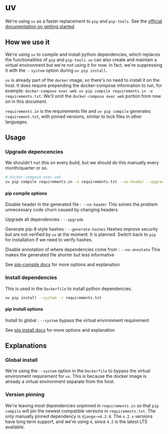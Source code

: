 # uv

We're using `uv` as a faster replacement to `pip` and `pip-tools`. See the [official documentation on getting started](https://github.com/astral-sh/uv#getting-started).

## How we use it

We're using `uv` to compile and install python dependencies, which replaces the functionalities of `pip` and `pip-tools`. `uv` can also create and maintain a virtual environment but we're not using it for now. In fact, we're suppressing it with the `--system` option during `uv pip install`.

`uv` is already part of the `docker` image, so there's no need to install it on the host. It does require prepending the docker-compose information to run, for example: `docker-compose exec web uv pip compile requirements.in -o requirements.txt`. We'll omit the `docker-compose exec web` portion from now on in this document.

`requirements.in` is the requirements file and `uv pip compile` generates `requirement.txt`, with pinned versions, similar to lock files in other languages.

## Usage

### Upgrade depencencies

We shouldn't run this on every build, but we should do this manually every month/quarter or so.

```bash
# docker-compose exec web
uv pip compile requirements.in -o requirements.txt --no-header --upgrade
```

#### pip compile options

Disable header in the generated file
: `--no-header` This solves the problem unnecessary code churn caused by changing headers

Upgrade all dependencies
: `--upgrade`

Generate pip-8 style hashes
: `--generate-hashes` Hashes improve security but are not verified by `uv` at the moment. It is planned. Switch back to `pip` for installation if we need to verify hashes.

Disable annotation of where dependencies come from
: `--no-annotate` This makes the generated file shorter but less informative

See [pip-compile docs](https://pip-tools.readthedocs.io/en/stable/cli/pip-compile/) for more options and explanation

### Install dependencies

This is used in the `Dockerfile` to install python dependencies.

```bash
uv pip install --system -r requirements.txt
```

#### pip install options

Install to global
: `--system` bypass the virtual environment requirement

See [pip install docs](https://pip.pypa.io/en/stable/cli/pip_install/) for more options and explanation

## Explanations

### Global install

We're using the `--system` option in the `Dockerfile` to bypass the virtual environment requirement for `uv`. This is because the docker image is already a virtual environment separate from the host.

### Version pinning

We're leaving most dependencies unpinned in `requirements.in` so that `pip compile` will pin the newest compatible versions in `requirements.txt`. The only manually pinned dependency is `django~=4.2.0`. The `x.2.x` versions have long term support, and we're using `4`, since `4.2` is the latest LTS available.
